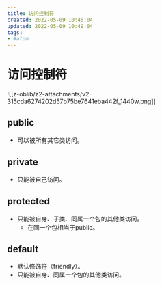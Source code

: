 ```yaml
---
title: 访问控制符
created: 2022-05-09 10:45:04
updated: 2022-05-09 10:49:04
tags: 
- #atom
---
```

# 访问控制符

![[z-oblib/z2-attachments/v2-315cda6274202d57b75be7641eba442f_1440w.png]]

## public

- 可以被所有其它类访问。

## private

- 只能被自己访问。

## protected

- 只能被自身、子类、同属一个包的其他类访问。
	- 在同一个包相当于public。

## default

- 默认修饰符（friendly）。
- 只能被自身、同属一个包的其他类访问。
